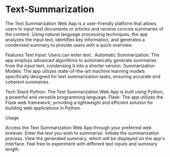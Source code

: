 # Text-Summarization

The Text Summarization Web App is a user-friendly platform that allows users to input text documents or articles and receive concise summaries of the content. Using natural language processing techniques, the app analyzes the input text, identifies key information, and generates a condensed summary to provide users with a quick overview.

Features
Text Input: Users can enter text .
Automatic Summarization: The app employs advanced algorithms to automatically generate summaries from the input text, condensing it into a shorter version.
Summarization Models: The app utilizes state-of-the-art machine learning models specifically designed for text summarization tasks, ensuring accurate and coherent summaries.

Tech Stack
Python: The Text Summarization Web App is built using Python, a powerful and versatile programming language.
Flask: The app utilizes the Flask web framework, providing a lightweight and efficient solution for building web applications in Python.

Usage

Access the Text Summarization Web App through your preferred web browser.
Enter the text you wish to summarize.
Initiate the summarization process.
View the generated summary, which will be displayed on the app's interface.
Feel free to experiment with different text inputs and summary length.

